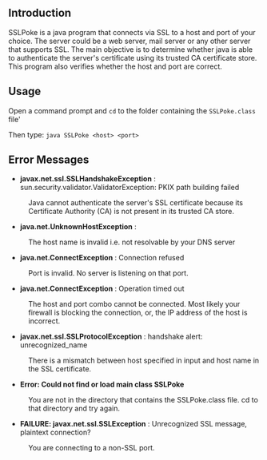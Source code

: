
## Introduction
SSLPoke is a java program that connects via SSL to a host and port of your choice. The server could be a web server, mail server or any other server that supports SSL. The main objective is to determine whether java is able to authenticate the server's certificate using its trusted CA certificate store. This program also verifies whether the host and port are correct.

## Usage
Open a command prompt and `cd` to the folder containing the `SSLPoke.class` file'<br/>

Then type: `java SSLPoke <host> <port>`

## Error Messages
- **javax.net.ssl.SSLHandshakeException** : sun.security.validator.ValidatorException: PKIX path building failed
<dd>Java cannot authenticate the server's SSL certificate because its Certificate Authority (CA) is not present in its trusted CA store.</dd>

- **java.net.UnknownHostException** :
<dd>The host name is invalid i.e. not resolvable by your DNS server</dd>

- **java.net.ConnectException** : Connection refused
<dd>Port is invalid. No server is listening on that port.</dd>

- **java.net.ConnectException** : Operation timed out
<dd>The host and port combo cannot be connected. Most likely your firewall is blocking the connection, or, the IP address of the host is incorrect.</dd>

- **javax.net.ssl.SSLProtocolException** : handshake alert: unrecognized_name
<dd>There is a mismatch between host specified in input and host name in the SSL certificate.</dd>

- **Error: Could not find or load main class SSLPoke**
<dd>You are not in the directory that contains the SSLPoke.class file. cd to that directory and try again.</dd>

- **FAILURE: javax.net.ssl.SSLException** : Unrecognized SSL message, plaintext connection?
<dd>You are connecting to a non-SSL port.</dd>
